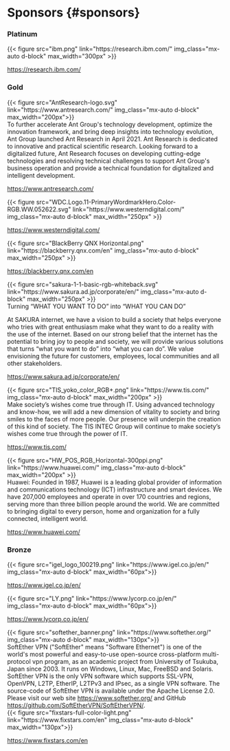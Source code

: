 # Sponsors {#sponsors}

<div class="mb-3 bg-white text-dark">
<h3 class="text-center gradient-platinum p-2 rounded">Platinum</h3>

<div class="row align-items-center">
<div class="col-md-4">
{{< figure src="ibm.png" link="https://research.ibm.com/" img_class="mx-auto d-block" max_width="300px" >}}
</div>
<div class="col-md-8">

https://research.ibm.com/
</div>
</div>

<h3 class="text-center gradient-gold p-2 rounded">Gold</h3>

<div class="row py-4">
<div class="col-md-4 align-self-center">
{{< figure src="AntResearch-logo.svg" link="https://www.antresearch.com/" img_class="mx-auto d-block" max_width="200px">}}
</div>
<div class="col-md-8">
To further accelerate Ant Group's technology development, optimize the innovation framework, and bring deep insights into technology evolution, Ant Group launched Ant Research in April 2021.
Ant Research is dedicated to innovative and practical scientific research. Looking forward to a digitalized future, Ant Research focuses on developing cutting-edge technologies and resolving technical challenges to support Ant Group's business operation and provide a technical foundation for digitalized and intelligent development.

https://www.antresearch.com/
</div>
</div>

<div class="row py-4">
<div class="col-md-4 align-self-center">
{{< figure src="WDC.Logo.11-PrimaryWordmarkHero.Color-RGB.WW.052622.svg" link="https://www.westerndigital.com/" img_class="mx-auto d-block" max_width="250px" >}}
</div>
<div class="col-md-8">

https://www.westerndigital.com/
</div>
</div>

<div class="row py-4">
<div class="col-md-4 align-self-center">
{{< figure src="BlackBerry QNX Horizontal.png" link="https://blackberry.qnx.com/en" img_class="mx-auto d-block" max_width="250px" >}}
</div>
<div class="col-md-8">

https://blackberry.qnx.com/en
</div>
</div>

<div class="row py-4">
<div class="col-md-4 align-self-center">
{{< figure src="sakura-1-1-basic-rgb-whiteback.svg" link="https://www.sakura.ad.jp/corporate/en/" img_class="mx-auto d-block" max_width="250px" >}}
</div>
<div class="col-md-8">
Turning “WHAT YOU WANT TO DO” into “WHAT YOU CAN DO”

At SAKURA internet, we have a vision to build a society that helps everyone who tries with great enthusiasm make what they want to do a reality with the use of the internet. Based on our strong belief that the internet has the potential to bring joy to people and society, we will provide various solutions that turns “what you want to do” into “what you can do”. We value envisioning the future for customers, employees, local communities and all other stakeholders.

https://www.sakura.ad.jp/corporate/en/
</div>
</div>

<div class="row py-4">
<div class="col-md-4 align-self-center">
{{< figure src="TIS_yoko_color_RGB+.png" link="https://www.tis.com/" img_class="mx-auto d-block" max_width="200px" >}}
</div>
<div class="col-md-8">
Make society’s wishes come true through IT.
Using advanced technology and know-how, we will add a new dimension of vitality to society and bring smiles to the faces of more people.
Our presence will underpin the creation of this kind of society.
The TIS INTEC Group will continue to make society’s wishes come true through the power of IT.

https://www.tis.com/
</div>
</div>

<div class="row py-4">
<div class="col-md-4">
{{< figure src="HW_POS_RGB_Horizontal-300ppi.png" link="https://www.huawei.com/" img_class="mx-auto d-block" max_width="200px" >}}
</div>
<div class="col-md-8">
Huawei: Founded in 1987, Huawei is a leading global provider of information and communications technology (ICT) infrastructure and smart devices. We have 207,000 employees and operate in over 170 countries and regions, serving more than three billion people around the world. We are committed to bringing digital to every person, home and organization for a fully connected, intelligent world.

https://www.huawei.com/
</div>
</div>


<h3 class="text-center gradient-bronze p-1 rounded">Bronze</h3>

<div class="row align-items-center">
<div class="col-md-4">
{{< figure src="igel_logo_100219.png" link="https://www.igel.co.jp/en/" img_class="mx-auto d-block" max_width="60px">}}
</div>
<div class="col-md-8">

https://www.igel.co.jp/en/
</div>
</div>

<div class="row align-items-center">
<div class="col-md">
{{< figure src="LY.png" link="https://www.lycorp.co.jp/en/" img_class="mx-auto d-block" max_width="60px">}}
</div>
<div class="col-md-8">

https://www.lycorp.co.jp/en/
</div>
</div>

<div class="row align-items-center">
<div class="col-md-4">
{{< figure src="softether_banner.png" link="https://www.softether.org/" img_class="mx-auto d-block" max_width="130px">}}
</div>
<div class="col-md-8">
SoftEther VPN ("SoftEther" means "Software Ethernet") is one of the world's most powerful and easy-to-use open-source cross-platform multi-protocol vpn program, as an academic project from University of Tsukuba, Japan since 2003. It runs on Windows, Linux, Mac, FreeBSD and Solaris. SoftEther VPN is the only VPN software which supports SSL-VPN, OpenVPN, L2TP, EtherIP, L2TPv3 and IPsec, as a single VPN software. The source-code of SoftEther VPN is available under the Apache License 2.0. Please visit our web site <a href="https://www.softether.org/">https://www.softether.org/</a> and GitHub <a href="https://github.com/SoftEtherVPN/SoftEtherVPN/">https://github.com/SoftEtherVPN/SoftEtherVPN/</a>.
</div>
</div>

<div class="row align-items-center">
<div class="col-md-4">
{{< figure src="fixstars-full-color-light.png" link="https://www.fixstars.com/en" img_class="mx-auto d-block" max_width="130px">}}
</div>
<div class="col-md-8">

https://www.fixstars.com/en
</div>
</div>

</div>
